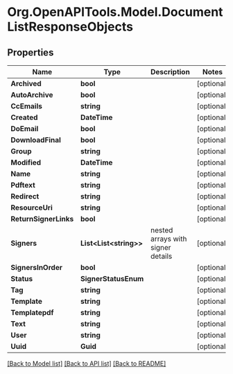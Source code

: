 
# Org.OpenAPITools.Model.DocumentListResponseObjects

## Properties

Name | Type | Description | Notes
------------ | ------------- | ------------- | -------------
**Archived** | **bool** |  | [optional] 
**AutoArchive** | **bool** |  | [optional] 
**CcEmails** | **string** |  | [optional] 
**Created** | **DateTime** |  | [optional] 
**DoEmail** | **bool** |  | [optional] 
**DownloadFinal** | **bool** |  | [optional] 
**Group** | **string** |  | [optional] 
**Modified** | **DateTime** |  | [optional] 
**Name** | **string** |  | [optional] 
**Pdftext** | **string** |  | [optional] 
**Redirect** | **string** |  | [optional] 
**ResourceUri** | **string** |  | [optional] 
**ReturnSignerLinks** | **bool** |  | [optional] 
**Signers** | **List&lt;List&lt;string&gt;&gt;** | nested arrays with signer details | [optional] 
**SignersInOrder** | **bool** |  | [optional] 
**Status** | **SignerStatusEnum** |  | [optional] 
**Tag** | **string** |  | [optional] 
**Template** | **string** |  | [optional] 
**Templatepdf** | **string** |  | [optional] 
**Text** | **string** |  | [optional] 
**User** | **string** |  | [optional] 
**Uuid** | **Guid** |  | [optional] 

[[Back to Model list]](../README.md#documentation-for-models)
[[Back to API list]](../README.md#documentation-for-api-endpoints)
[[Back to README]](../README.md)

